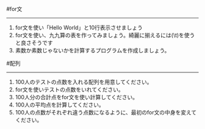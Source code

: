 #for文
* * * * *
1. for文を使い「Hello World」と10行表示させましょう
2. for文を使い、九九算の表を作ってみましょう。綺麗に揃えるには(\t)を使うと良さそうです
3. 素数か素数じゃないかを計算するプログラムを作成しましょう。

#配列
* * * * *
1. 100人のテストの点数を入れる配列を用意してください。
2. for文を使いテストの点数をいれてください。
4. 100人分の合計点をfor文を使い計算してください。
5. 100人の平均点を計算してください。
6. 100人の点数がそれぞれ違う点数になるように、最初のfor文の中身を変えてください。